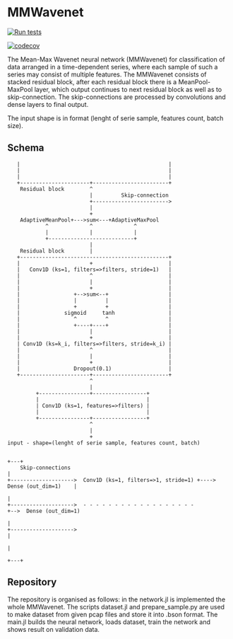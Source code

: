 # MMWavenet

[![Run tests](https://github.com/kozvojtex/MMWavenet/actions/workflows/RunTests.yml/badge.svg)](https://github.com/kozvojtex/MMWavenet/actions/workflows/RunTests.yml)

[![codecov](https://codecov.io/gh/kozvojtex/Ecosystem.jl/branch/master/graph/badge.svg?token=LO7YSB4L1I)](https://codecov.io/gh/kozvojtex/Ecosystem.jl)

The Mean-Max Wavenet neural network (MMWavenet) for classification of data arranged in a time-dependent series, where each sample of such a series may consist of multiple features. The MMWavenet consists of stacked residual block, after each residual block there is a MeanPool-MaxPool layer, which output continues to next residual block as well as to skip-connection. The skip-connections are processed by convolutions and dense layers to final output.

The input shape is in format (lenght of serie sample, features count, batch size). 

## Schema

       |                                               |
       |                                               |
       |                                               |
       +----------------------+------------------------+
        Residual block        ^
                              |         Skip-connection
                              +------------------------>
                              |
                              +
        AdaptiveMeanPool+--->sum<---+AdaptiveMaxPool
                ^             ^             ^
                |             |             |
                +---------------------------+
                              |
        Residual block        |
       +-----------------------------------------------+
       |                      +                        |
       |   Conv1D (ks=1, filters=>filters, stride=1)   |
       |                      ^                        |
       |                      |                        |
       |                      +                        |
       |                 +-->sum<--+                   |
       |                 |         |                   |
       |                 +         +                   |
       |              sigmoid     tanh                 |
       |                 ^         ^                   |
       |                 +----+----+                   |
       |                      |                        |
       |                      +                        |
       | Conv1D (ks=k_i, filters=>filters, stride=k_i) |
       |                      ^                        |
       |                      |                        |
       |                      +                        |
       |                 Dropout(0.1)                  |
       +----------------------+------------------------+
                              ^
                              |
             +----------------+-----------------+
             |                                  |
             | Conv1D (ks=1, features=>filters) |
             |                                  |
             +----------------+-----------------+
                              ^
                              |
                              +
    input - shape=(lenght of serie sample, features count, batch)

                                                                                        +---+
        Skip-connections                                                                    |
    +-------------------->  Conv1D (ks=1, filters=>1, stride=1) +----> Dense (out_dim=1)    |
                                                                                            |
    +-------------------->  - - - - - - - - - - - - - - - - - -                             +-->  Dense (out_dim=1)
                                                                                            |
    +-------------------->                                                                  |
                                                                                            |
                                                                                        +---+

## Repository
The repository is organised as follows: in the network.jl is implemented the whole MMWavenet. The scripts dataset.jl and prepare_sample.py are used to make dataset from given pcap files and store it into .bson format. The main.jl builds the neural network, loads dataset, train the network and shows result on validation data.



